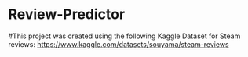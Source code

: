# Review-Predictor

#This project was created using the following Kaggle Dataset for Steam reviews: https://www.kaggle.com/datasets/souyama/steam-reviews
